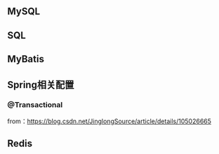 ## MySQL

## SQL

## MyBatis

## Spring相关配置

### @Transactional

from：https://blog.csdn.net/JinglongSource/article/details/105026665



## Redis

